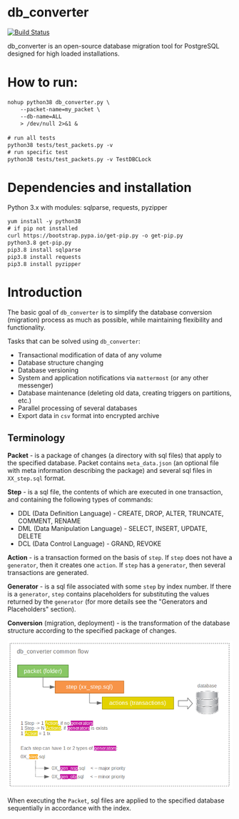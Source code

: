 # db_converter

[![Build Status](https://travis-ci.com/masterlee998/db_converter.svg?branch=master)](https://travis-ci.com/masterlee998/db_converter)

db_converter is an open-source database migration tool for PostgreSQL designed for high loaded installations.

# How to run:

```
nohup python38 db_converter.py \
	--packet-name=my_packet \
	--db-name=ALL
    > /dev/null 2>&1 &

# run all tests
python38 tests/test_packets.py -v
# run specific test
python38 tests/test_packets.py -v TestDBCLock
```

# Dependencies and installation

Python 3.x with modules: sqlparse, requests, pyzipper

```
yum install -y python38
# if pip not installed
curl https://bootstrap.pypa.io/get-pip.py -o get-pip.py
python3.8 get-pip.py
pip3.8 install sqlparse
pip3.8 install requests
pip3.8 install pyzipper
```


# Introduction

The basic goal of `db_converter` is to simplify the database conversion (migration) process as much as possible, while maintaining flexibility and functionality.

Tasks that can be solved using `db_converter`:

* Transactional modification of data of any volume
* Database structure changing
* Database versioning
* System and application notifications via `mattermost` (or any other messenger)
* Database maintenance (deleting old data, creating triggers on partitions, etc.)
* Parallel processing of several databases
* Export data in `csv` format into encrypted archive

## Terminology

**Packet** - is a package of changes (a directory with sql files) that apply to the specified database. Packet contains `meta_data.json` (an optional file with meta information describing the package) and several sql files in `XX_step.sql` format.

**Step** - is a sql file, the contents of which are executed in one transaction, and containing the following types of commands:

* DDL (Data Definition Language) - CREATE, DROP, ALTER, TRUNCATE, COMMENT, RENAME
* DML (Data Manipulation Language) - SELECT, INSERT, UPDATE, DELETE
* DCL (Data Control Language) - GRAND, REVOKE

**Action** - is a transaction formed on the basis of `step`. If `step` does not have a `generator`, then it creates one `action`. If `step` has a `generator`, then several transactions are generated.

**Generator** - is a sql file associated with some `step` by index number. If there is a `generator`, `step` contains placeholders for substituting the values ​​returned by the `generator` (for more details see the "Generators and Placeholders" section).

**Conversion** (migration, deployment) - is the transformation of the database structure according to the specified package of changes.

![common flow](doc/dbc_common_flow.png)

When executing the `Packet`, sql files are applied to the specified database sequentially in accordance with the index.
